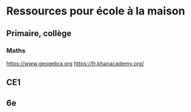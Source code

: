 # Ressources pour école à la maison

## Primaire, collège

### Maths
https://www.geogebra.org 
https://fr.khanacademy.org/ 

## CE1

## 6e
